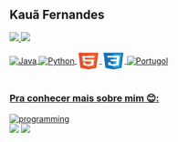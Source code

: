 ## Kauã Fernandes

 <div>
   <a href="https://github.com/K1fernandes">
   <img height="180em" src="https://github-readme-stats.vercel.app/api?username=K1fernandes&show_icons=true&theme=highcontrast&include_all_commits=true&count_private=true"/>
   <img height="180em" src="https://github-readme-stats.vercel.app/api/top-langs/?username=K1fernandes&layout=compact&langs_count=6&theme=highcontrast"/>

</div>
<div style="display: inline_block"><br>
  <img align="center" alt="Java" height="30" width="40" src="https://cdn.jsdelivr.net/gh/devicons/devicon/icons/java/java-original.svg">
  <img align="center" alt="Python" height="30" width="40" src="https://cdn.jsdelivr.net/gh/devicons/devicon/icons/python/python-original.svg">
  <img align="center" alt="HTML" height="30" width="40" src="https://raw.githubusercontent.com/devicons/devicon/master/icons/html5/html5-original.svg">
  <img align="center" alt="CSS" height="30" width="40" src="https://raw.githubusercontent.com/devicons/devicon/master/icons/css3/css3-original.svg">
  <img align="center" alt="Portugol" height="30" width="40" src="https://dgadelha.github.io/Portugol-Webstudio/assets/logo.svg">

</div>
 
 <br>
 
  ### Pra conhecer mais sobre mim 😊: 
  
  <img align="center" alt="programming" height="150" width="240" src="https://i.pinimg.com/originals/e4/26/70/e426702edf874b181aced1e2fa5c6cde.gif">
 
<div> 
  <a href="https://www.instagram.com/k1fernandes_/" target="_blank"><img src="https://img.shields.io/badge/-Instagram-%23E4405F?style=for-the-badge&logo=instagram&logoColor=white" target="_blank"></a>
  <a href = "https://mail.google.com/mail/u/3/#inbox?compose=CllgCKCGDckHpBsKcmMRDvlTsnChZHcCCjqNpckTdHZFMrDsnhNqSmszFTvkmMTxnvRFPkXmTgV" target="_blank"><img src="https://img.shields.io/badge/-Gmail-%23333?style=for-the-badge&logo=gmail&logoColor=white" target="_blank"></a>

</div>
